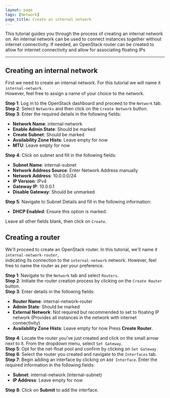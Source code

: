 ```yaml
---
layout: page
tags: [Network]
page_title: Create an internal network
---
```


This tutorial guides you through the process of creating an internal network on. 
An internal network can be used to connect instances together without internet connectivity. 
If needed, an OpenStack router can be created to allow for internet connectivity and allow for associating floating IPs

---


## Creating an internal network
First we need to create an internal network. For this tutorial we will name it `internal-network`.  
However, feel free to assign a name of your choice to the network.

**Step 1**: Log in to the OpenStack dashboard and proceed to the `Network` tab.  
**Step 2**: Select `Networks` and then click on the `Create Network` button.  
**Step 3**: Enter the required details in the following fields:  
* **Network Name**: internal-network
* **Enable Admin State**: Should be marked
* **Create Subnet**: Should be marked
* **Availability Zone Hists**: Leave empty for now
* **MTU**: Leave empty for now

**Step 4**: Click on subnet and fill in the following fields:  
* **Subnet Name**: internal-subnet
* **Network Address Source**: Enter Network Address manually
* **Network Address**: 10.0.0.0/24
* **IP Version**: IPv4
* **Gateway IP**: 10.0.0.1
* **Disable Gateway**: Should be unmarked

**Step 5**: Navigate to Subnet Details and fill in the following information:  
* **DHCP Enabled**: Ensure this option is marked.  

Leave all other fields blank, then click on `Create`.  

## Creating a router
We'll proceed to create an OpenStack router. In this tutorial, we'll name it `internal-network-router`,  
indicating its connection to the `internal-network` network. However, feel free to name the router as per your preference.

**Step 1**: Navigate to the `Network` tab and select `Routers`.  
**Step 2**: Initiate the router creation process by clicking on the `Create Router` button.  
**Step 3**: Enter details in the following fields:  
* **Router Name**: internal-network-router
* **Admin State**: Should be marked
* **External Network**: Not required but recommended to set to floating IP network (Provides all instances in the network with internet connectivity)
* **Availability Zone Hists**: Leave empty for now
Press **Create Router**.

**Step 4**: Locate the router you've just created and click on the small arrow next to it. From the dropdown menu, select `Set Gateway`.  
**Step 5**: Opt for the net-float pool and confirm by clicking on `Set Gateway`.  
**Step 6**: Select the router you created and navigate to the `Interfaces` tab.  
**Step 7**: Begin adding an interface by clicking on `Add Interface`. Enter the required information in the following fields:  
* **Subnet**: internal-network (internal-subnet)
* **IP Address**: Leave empty for now

**Step 8**: Click on **Submit** to add the interface.  
